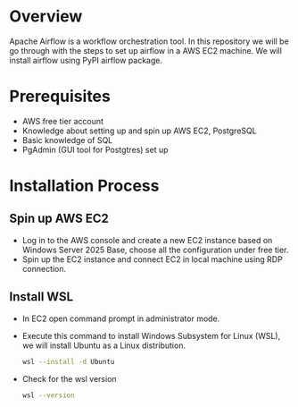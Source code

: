 # Overview
Apache Airflow is a workflow orchestration tool. In this repository we will be go through with the steps to set up airflow in a AWS EC2 machine. We will install airflow using PyPI airflow package.

# Prerequisites
- AWS free tier account
- Knowledge about setting up and spin up AWS EC2, PostgreSQL
- Basic knowledge of SQL
- PgAdmin (GUI tool for Postgtres) set up

# Installation Process
## Spin up AWS EC2
- Log in to the AWS console and create a new EC2 instance based on Windows Server 2025 Base, choose all the configuration under free tier.
- Spin up the EC2 instance and connect EC2 in local machine using RDP connection.
## Install WSL
- In EC2 open command prompt in administrator mode.
- Execute this command to install Windows Subsystem for Linux (WSL), we will install Ubuntu as a Linux distribution.
  
  ```bash
  wsl --install -d Ubuntu
- Check for the wsl version

   ```bash
   wsl --version
## 
